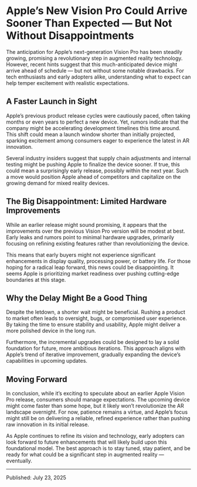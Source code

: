 # Apple’s New Vision Pro Could Arrive Sooner Than Expected — But Not Without Disappointments

The anticipation for Apple’s next-generation Vision Pro has been steadily growing, promising a revolutionary step in augmented reality technology. However, recent hints suggest that this much-anticipated device might arrive ahead of schedule — but not without some notable drawbacks. For tech enthusiasts and early adopters alike, understanding what to expect can help temper excitement with realistic expectations.

## A Faster Launch in Sight

Apple’s previous product release cycles were cautiously paced, often taking months or even years to perfect a new device. Yet, rumors indicate that the company might be accelerating development timelines this time around. This shift could mean a launch window shorter than initially projected, sparking excitement among consumers eager to experience the latest in AR innovation.

Several industry insiders suggest that supply chain adjustments and internal testing might be pushing Apple to finalize the device sooner. If true, this could mean a surprisingly early release, possibly within the next year. Such a move would position Apple ahead of competitors and capitalize on the growing demand for mixed reality devices.

## The Big Disappointment: Limited Hardware Improvements

While an earlier release might sound promising, it appears that the improvements over the previous Vision Pro version will be modest at best. Early leaks and rumors point to minimal hardware upgrades, primarily focusing on refining existing features rather than revolutionizing the device.

This means that early buyers might not experience significant enhancements in display quality, processing power, or battery life. For those hoping for a radical leap forward, this news could be disappointing. It seems Apple is prioritizing market readiness over pushing cutting-edge boundaries at this stage.

## Why the Delay Might Be a Good Thing

Despite the letdown, a shorter wait might be beneficial. Rushing a product to market often leads to oversight, bugs, or compromised user experience. By taking the time to ensure stability and usability, Apple might deliver a more polished device in the long run.

Furthermore, the incremental upgrades could be designed to lay a solid foundation for future, more ambitious iterations. This approach aligns with Apple’s trend of iterative improvement, gradually expanding the device’s capabilities in upcoming updates.

## Moving Forward

In conclusion, while it’s exciting to speculate about an earlier Apple Vision Pro release, consumers should manage expectations. The upcoming device might come faster than some hope, but it likely won’t revolutionize the AR landscape overnight. For now, patience remains a virtue, and Apple’s focus might still be on delivering a reliable, refined experience rather than pushing raw innovation in its initial release.

As Apple continues to refine its vision and technology, early adopters can look forward to future enhancements that will likely build upon this foundational model. The best approach is to stay tuned, stay patient, and be ready for what could be a significant step in augmented reality — eventually.

---

Published: July 23, 2025
